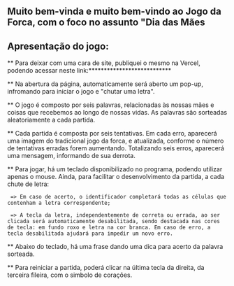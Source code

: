 
## Muito bem-vinda e muito bem-vindo ao Jogo da Forca, com o foco no assunto "Dia das Mães ##


## Apresentação do jogo:

** Para deixar com uma cara de site, publiquei o mesmo na Vercel, podendo acessar neste link:***************************

** Na abertura da página, automaticamente será aberto um pop-up, infromando para iniciar o jogo e "chutar uma letra".  

** O jogo é composto por seis palavras, relacionadas às nossas mães e coisas que recebemos ao longo de nossas vidas. As palavras são sorteadas aleatoriamente a cada partida.

** Cada partida é composta por seis tentativas. Em cada erro, aparecerá uma imagem do tradicional jogo da forca, e atualizada, conforme o número de tentativas erradas forem aumentando. Totalizando seis erros, aparecerá uma mensagem, informando de sua derrota. 

** Para jogar, há um teclado disponibilizado no programa, podendo utilizar apenas o mouse. Ainda, para facilitar o desenvolvimento da partida, a cada chute de letra:


     => Em caso de acerto, o identificador completará todas as células que contenham a letra correspondente;

     => A tecla da letra, independentemente de correta ou errada, ao ser clicada será automaticamente desabilitada, sendo destacada nas cores de tecla: em fundo roxo e letra na cor branca. Em caso de erro, a tecla desabilitada ajudará para impedir um novo erro.


** Abaixo do teclado, há uma frase dando uma dica para acerto da palavra sorteada.

** Para  reiniciar a partida, poderá clicar na última tecla da direita, da terceira fileira, com o simbolo de corações. 



